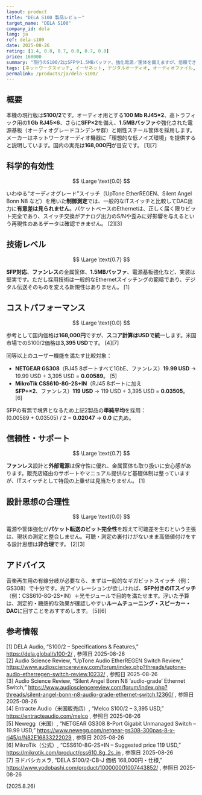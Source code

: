 ```yaml
---
layout: product
title: "DELA S100 製品レビュー"
target_name: "DELA S100"
company_id: dela
lang: ja
ref: dela-s100
date: 2025-08-26
rating: [1.4, 0.0, 0.7, 0.0, 0.7, 0.0]
price: 168000
summary: "現行のS100/2はSFPや1.5MBバッファ、強化電源／筐体を備えますが、信頼できる測定では標準スイッチに対する音質上の優位は確認できません。実用同等のITスイッチが桁違いに安価であるため、価格に対する説得力は極めて低いです。"
tags: [ネットワークスイッチ, イーサネット, デジタルオーディオ, オーディオファイル, 日本]
permalink: /products/ja/dela-s100/
---
```


## 概要

本機の現行版は**S100/2**です。オーディオ用とする**100 Mb RJ45×2**、高トラフィック用の**1 Gb RJ45×6**、さらに**SFP×2**を備え、**1.5MBバッファ**や強化された電源基板（オーディオグレードコンデンサ群）と剛性スチール筐体を採用します。メーカーはネットワークオーディオ機器に「理想的な低ノイズ環境」を提供すると説明しています。国内の実売は**168,000円**が目安です。 [1][7]

## 科学的有効性

$$ \Large \text{0.0} $$

いわゆる“オーディオグレード”スイッチ（UpTone EtherREGEN、Silent Angel Bonn N8 など）を用いた**制御測定**では、一般的なITスイッチと比較してDAC出力に**有意差は見られません**。パケットベースのEthernetは、正しく届く限りビット完全であり、スイッチ交換がアナログ出力のS/Nや歪みに好影響を与えるという再現性のあるデータは確認できません。 [2][3]

## 技術レベル

$$ \Large \text{0.7} $$

**SFP対応**、**ファンレス**の金属筐体、**1.5MBバッファ**、電源基板強化など、実装は堅実です。ただし採用技術は一般的なEthernetスイッチングの範疇であり、デジタル伝送そのものを変える新規性はありません。 [1]

## コストパフォーマンス

$$ \Large \text{0.0} $$

参考として国内価格は**168,000円**ですが、**スコア計算はUSDで統一**します。米国市場でのS100/2価格は**3,395 USD**です。 [4][7]

同等以上のユーザー機能を満たす比較対象：

- **NETGEAR GS308**（RJ45 8ポートすべて1GbE、ファンレス）**19.99 USD** → 19.99 USD ÷ 3,395 USD = **0.00589**。 [5]  
- **MikroTik CSS610-8G-2S+IN**（RJ45 8ポートに加え**SFP+×2**、ファンレス）**119 USD** → 119 USD ÷ 3,395 USD = **0.03505**。 [6]

SFPの有無で境界となるため上記2製品の**単純平均**を採用：  
(0.00589 + 0.03505) / 2 = **0.02047** → **0.0** に丸め。

## 信頼性・サポート

$$ \Large \text{0.7} $$

**ファンレス**設計と**外部電源**は保守性に優れ、金属筐体も取り扱いに安心感があります。販売店経由のサポートやマニュアル提供など基礎体制は整っていますが、ITスイッチとして特段の上乗せは見当たりません。 [1]

## 設計思想の合理性

$$ \Large \text{0.0} $$

電源や筐体強化が**パケット転送のビット完全性**を超えて可聴差を生むという主張は、現状の測定と整合しません。可聴・測定の裏付けがないまま高価値付けをする設計思想は**非合理**です。 [2][3]

## アドバイス

音楽再生用の有線分岐が必要なら、まずは一般的なギガビットスイッチ（例：GS308）で十分です。光アイソレーションが欲しければ、**SFP付きのITスイッチ**（例：CSS610-8G-2S+IN）＋光モジュールで目的を満たせます。浮いた予算は、測定的・聴感的な効果が確認しやすい**ルームチューニング・スピーカー・DAC**に回すことをおすすめします。 [5][6]

## 参考情報

[1] DELA Audio, “S100/2 – Specifications & Features,” https://dela.global/s100-2/ , 参照日 2025-08-26  
[2] Audio Science Review, “UpTone Audio EtherREGEN Switch Review,” https://www.audiosciencereview.com/forum/index.php?threads/uptone-audio-etherregen-switch-review.10232/ , 参照日 2025-08-26  
[3] Audio Science Review, “Silent Angel Bonn N8 ‘audio-grade’ Ethernet Switch,” https://www.audiosciencereview.com/forum/index.php?threads/silent-angel-bonn-n8-audio-grade-ethernet-switch.12360/ , 参照日 2025-08-26  
[4] Entracte Audio（米国販売店）, “Melco S100/2 – 3,395 USD,” https://entracteaudio.com/melco , 参照日 2025-08-26  
[5] Newegg（米国）, “NETGEAR GS308 8-Port Gigabit Unmanaged Switch – 19.99 USD,” https://www.newegg.com/netgear-gs308-300pas-8-x-rj45/p/N82E16833222029 , 参照日 2025-08-26  
[6] MikroTik（公式）, “CSS610-8G-2S+IN – Suggested price 119 USD,” https://mikrotik.com/product/css610_8g_2s_in , 参照日 2025-08-26  
[7] ヨドバシカメラ, “DELA S100/2-CB-J 価格 168,000円・仕様,” https://www.yodobashi.com/product/100000001007443852/ , 参照日 2025-08-26

(2025.8.26)

